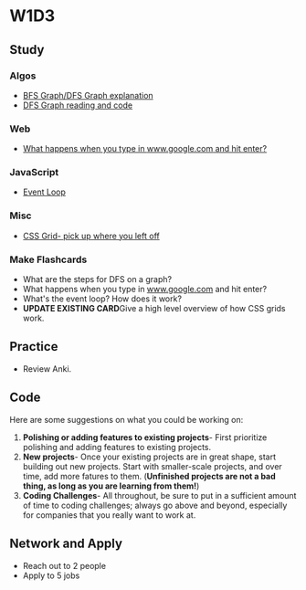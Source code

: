 # W1D3

## Study

### Algos

* [BFS Graph/DFS Graph explanation](https://www.youtube.com/watch?v=bIA8HEEUxZI)
* [DFS Graph reading and code](http://www.geeksforgeeks.org/depth-first-traversal-for-a-graph/)

### Web

* [What happens when you type in www.google.com and hit enter?](https://medium.com/@maneesha.wijesinghe1/what-happens-when-you-type-an-url-in-the-browser-and-press-enter-bb0aa2449c1a)

### JavaScript

* [Event Loop](https://www.youtube.com/watch?v=8aGhZQkoFbQ&t)

### Misc

* [CSS Grid- pick up where you left off](https://www.youtube.com/watch?v=7kVeCqQCxlk)

### Make Flashcards

* What are the steps for DFS on a graph?
* What happens when you type in www.google.com and hit enter?
* What's the event loop? How does it work?
* **UPDATE EXISTING CARD**Give a high level overview of how CSS grids work.

## Practice

* Review Anki.

## Code

Here are some suggestions on what you could be working on:

1. **Polishing or adding features to existing projects**- First prioritize polishing and adding features to existing projects.
1. **New projects**- Once your existing projects are in great shape, start building out new projects. Start with smaller-scale projects, and over time, add more fatures to them. (**Unfinished projects are not a bad thing, as long as you are learning from them!**)
1. **Coding Challenges**- All throughout, be sure to put in a sufficient amount of time to coding challenges; always go above and beyond, especially for companies that you really want to work at.

## Network and Apply

* Reach out to 2 people
* Apply to 5 jobs
